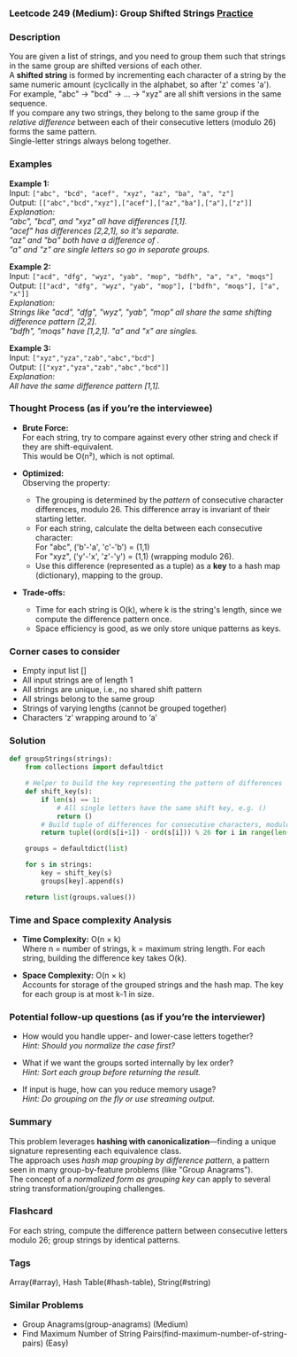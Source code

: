 ### Leetcode 249 (Medium): Group Shifted Strings [Practice](https://leetcode.com/problems/group-shifted-strings)

### Description  
You are given a list of strings, and you need to group them such that strings in the same group are shifted versions of each other.  
A **shifted string** is formed by incrementing each character of a string by the same numeric amount (cyclically in the alphabet, so after 'z' comes 'a').  
For example, "abc" → "bcd" → ... → "xyz" are all shift versions in the same sequence.  
If you compare any two strings, they belong to the same group if the *relative difference* between each of their consecutive letters (modulo 26) forms the same pattern.  
Single-letter strings always belong together.

### Examples  

**Example 1:**  
Input: `["abc", "bcd", "acef", "xyz", "az", "ba", "a", "z"]`  
Output: `[["abc","bcd","xyz"],["acef"],["az","ba"],["a"],["z"]]`  
*Explanation:  
"abc", "bcd", and "xyz" all have differences [1,1].  
"acef" has differences [2,2,1], so it's separate.  
"az" and "ba" both have a difference of .  
"a" and "z" are single letters so go in separate groups.*

**Example 2:**  
Input: `["acd", "dfg", "wyz", "yab", "mop", "bdfh", "a", "x", "moqs"]`  
Output: `[["acd", "dfg", "wyz", "yab", "mop"], ["bdfh", "moqs"], ["a", "x"]]`  
*Explanation:  
Strings like "acd", "dfg", "wyz", "yab", "mop" all share the same shifting difference pattern [2,2].  
"bdfh", "moqs" have [1,2,1]. "a" and "x" are singles.*

**Example 3:**  
Input: `["xyz","yza","zab","abc","bcd"]`  
Output: `[["xyz","yza","zab","abc","bcd"]]`  
*Explanation:  
All have the same difference pattern [1,1].*

### Thought Process (as if you’re the interviewee)  
- **Brute Force:**  
  For each string, try to compare against every other string and check if they are shift-equivalent.  
  This would be O(n²), which is not optimal.

- **Optimized:**  
  Observing the property:  
  - The grouping is determined by the *pattern* of consecutive character differences, modulo 26. This difference array is invariant of their starting letter.  
  - For each string, calculate the delta between each consecutive character:  
    For "abc", ('b'-'a', 'c'-'b') = (1,1)  
    For "xyz", ('y'-'x', 'z'-'y') = (1,1) (wrapping modulo 26).  
  - Use this difference (represented as a tuple) as a **key** to a hash map (dictionary), mapping to the group.

- **Trade-offs:**  
  - Time for each string is O(k), where k is the string's length, since we compute the difference pattern once.
  - Space efficiency is good, as we only store unique patterns as keys.

### Corner cases to consider  
- Empty input list []
- All input strings are of length 1
- All strings are unique, i.e., no shared shift pattern
- All strings belong to the same group
- Strings of varying lengths (cannot be grouped together)
- Characters ‘z’ wrapping around to ‘a’

### Solution

```python
def groupStrings(strings):
    from collections import defaultdict

    # Helper to build the key representing the pattern of differences
    def shift_key(s):
        if len(s) == 1:
            # All single letters have the same shift key, e.g. ()
            return ()
        # Build tuple of differences for consecutive characters, modulo 26
        return tuple((ord(s[i+1]) - ord(s[i])) % 26 for i in range(len(s) - 1))

    groups = defaultdict(list)

    for s in strings:
        key = shift_key(s)
        groups[key].append(s)

    return list(groups.values())
```

### Time and Space complexity Analysis  

- **Time Complexity:** O(n × k)  
  Where n = number of strings, k = maximum string length. For each string, building the difference key takes O(k).

- **Space Complexity:** O(n × k)  
  Accounts for storage of the grouped strings and the hash map. The key for each group is at most k-1 in size.

### Potential follow-up questions (as if you’re the interviewer)  

- How would you handle upper- and lower-case letters together?  
  *Hint: Should you normalize the case first?*

- What if we want the groups sorted internally by lex order?  
  *Hint: Sort each group before returning the result.*

- If input is huge, how can you reduce memory usage?  
  *Hint: Do grouping on the fly or use streaming output.*

### Summary
This problem leverages **hashing with canonicalization**—finding a unique signature representing each equivalence class.  
The approach uses *hash map grouping by difference pattern*, a pattern seen in many group-by-feature problems (like "Group Anagrams").  
The concept of a *normalized form as grouping key* can apply to several string transformation/grouping challenges.


### Flashcard
For each string, compute the difference pattern between consecutive letters modulo 26; group strings by identical patterns.

### Tags
Array(#array), Hash Table(#hash-table), String(#string)

### Similar Problems
- Group Anagrams(group-anagrams) (Medium)
- Find Maximum Number of String Pairs(find-maximum-number-of-string-pairs) (Easy)